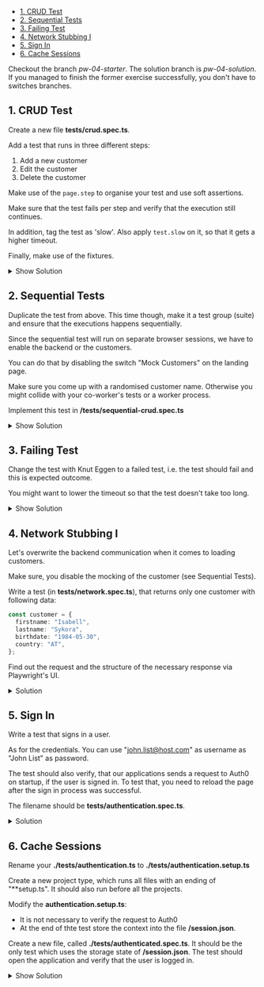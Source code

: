 - [1. CRUD Test](#1-crud-test)
- [2. Sequential Tests](#2-sequential-tests)
- [3. Failing Test](#3-failing-test)
- [4. Network Stubbing I](#4-network-stubbing-i)
- [5. Sign In](#5-sign-in)
- [6. Cache Sessions](#6-cache-sessions)

Checkout the branch _pw-04-starter_. The solution branch is _pw-04-solution_. If you managed to finish the former exercise successfully, you don't have to switches branches.

## 1. CRUD Test

Create a new file **tests/crud.spec.ts**.

Add a test that runs in three different steps:

1. Add a new customer
2. Edit the customer
3. Delete the customer

Make use of the `page.step` to organise your test and use soft assertions.

Make sure that the test fails per step and verify that the execution still continues.

In addition, tag the test as 'slow'. Also apply `test.slow` on it, so that it gets a higher timeout.

Finally, make use of the fixtures.

<details>
<summary>Show Solution</summary>
<p>

**tests/crud.spec.ts**

```typescript
import { expect, test as base } from "@playwright/test";
import {
  CustomersFixtures,
  customersFixtures,
} from "./fixtures/customer.fixtures";
import { shellFixtures, ShellFixtures } from "./fixtures/shell.fixtures";

const test = base.extend<ShellFixtures & CustomersFixtures>({
  ...shellFixtures,
  ...customersFixtures,
});

test.describe("CRUD for Customers", () => {
  test.beforeEach(async ({ page }) => {
    await page.goto("");
  });

  test("add, edit, and delete customer", async ({
    page,
    sidemenuPage,
    customersPage,
    customerPage,
  }) => {
    await test.step("create", async () => {
      await sidemenuPage.select("Customers");
      await customersPage.add();
      await customerPage.fillIn({
        firstname: "Rudolf",
        lastname: "Huber",
        country: "Germany",
        birthday: new Date(1990, 5, 1),
      });
      await customerPage.submit();
      await expect.soft(customersPage.rowByName("Rudolf Huber")).toBeVisible();
    });

    await test.step("edit", async () => {
      await customersPage.edit("Rudolf Huber");
      await customerPage.fillIn({ firstname: "Rudi" });
      await customerPage.submit();
      await expect.soft(customersPage.rowByName("Rudi Huber")).toBeVisible();
    });

    await test.step("remove", async () => {
      await customersPage.edit("Rudi Huber");
      page.on("dialog", (dialog) => dialog.accept());
      await customerPage.remove();
      await expect.soft(customersPage.rowsLocator).toHaveCount(10);
      await expect
        .soft(customersPage.rowByName("Rudi Huber"))
        .not.toBeVisible();
    });
  });
});
```

</p>
</details>

## 2. Sequential Tests

Duplicate the test from above. This time though, make it a test group (suite) and ensure that the executions happens sequentially.

Since the sequential test will run on separate browser sessions, we have to enable the backend or the customers.

You can do that by disabling the switch "Mock Customers" on the landing page.

Make sure you come up with a randomised customer name. Otherwise you might collide with your co-worker's tests or a worker process.

Implement this test in **/tests/sequential-crud.spec.ts**

<details>
<summary>Show Solution</summary>
<p>

**tests/sequential-crud.spec.ts**

```typescript
import { expect, test as base } from "@playwright/test";
import { shellFixtures, ShellFixtures } from "./fixtures/shell.fixtures";
import {
  customersFixtures,
  CustomersFixtures,
} from "./fixtures/customer.fixtures";

const test = base.extend<ShellFixtures & CustomersFixtures>({
  ...shellFixtures,
  ...customersFixtures,
});

test.describe("Sequential CRUD", () => {
  test.describe.configure({ mode: "serial" });

  let firstname = "Rudolf";
  const lastname = `Huber ${Math.floor(Math.random() * 100000)}`;
  let name = `${firstname} ${lastname}`;

  test.beforeEach(async ({ page, sidemenuPage }) => {
    await page.goto("");
    await page.getByRole("switch", { name: "Mock Customers" }).click();
    await sidemenuPage.select("Customers");
  });

  test("add Rudolf Huber", async ({ customersPage, customerPage }) => {
    await customersPage.add();
    await customerPage.fillIn({
      firstname: firstname,
      lastname,
      country: "Germany",
      birthday: new Date(1990, 5, 1),
    });
    await customerPage.submit();
    await expect.soft(customersPage.rowByName(name)).toBeVisible();
  });

  test("rename Rudolf to Rudi", async ({ customersPage, customerPage }) => {
    firstname = "Rudi";
    await customersPage.edit(name);
    await customerPage.fillIn({ firstname });
    await customerPage.submit();
    name = `${firstname} ${lastname}`;
    await expect.soft(customersPage.rowByName(name)).toBeVisible();
  });

  test("remove Rudi", async ({ page, customersPage, customerPage }) => {
    await customersPage.edit(name);
    page.on("dialog", (dialog) => dialog.accept());
    await customerPage.remove();
    await expect.soft(customersPage.rowsLocator.first()).toBeVisible();
    await expect.soft(customersPage.rowByName(name)).not.toBeVisible();
  });
});
```

</p>
</details>

## 3. Failing Test

Change the test with Knut Eggen to a failed test, i.e. the test should fail and this is expected outcome.

You might want to lower the timeout so that the test doesn't take too long.

<details>
<summary>Show Solution</summary>
<p>

**tests/basics.spec.ts**

```typescript
test("delete Knut Eggen", async ({ page, customersPage, customerPage }) => {
  test.fail();
  await customersPage.edit("Knut Eggen");

  page.on("dialog", (dialog) => dialog.accept());
  await customerPage.remove();

  await expect(customersPage.rowsLocator).toHaveCount(10);
  await expect
    .configure({ timeout: 2000 })(customersPage.rowByName("Knut Eggen"))
    .toBeVisible();
});
```

</p>
</details>

## 4. Network Stubbing I

Let's overwrite the backend communication when it comes to loading customers.

Make sure, you disable the mocking of the customer (see Sequential Tests).

Write a test (in **tests/network.spec.ts**), that returns only one customer with following data:

```typescript
const customer = {
  firstname: "Isabell",
  lastname: "Sykora",
  birthdate: "1984-05-30",
  country: "AT",
};
```

Find out the request and the structure of the necessary response via Playwright's UI.

<details>

<summary>Solution</summary>

**/tests/network.spec.ts**

```typescript
import { expect, test as base } from "@playwright/test";
import { ShellFixtures, shellFixtures } from "./fixtures/shell.fixtures";
import {
  CustomersFixtures,
  customersFixtures,
} from "./fixtures/customer.fixtures";

const test = base.extend<ShellFixtures & CustomersFixtures>({
  ...shellFixtures,
  ...customersFixtures,
});

test.describe("network", () => {
  test("should mock customers request with Isabell Sykora", async ({
    page,
    customersPage,
    sidemenuPage,
  }) => {
    await page.goto("");
    await page.getByRole("switch", { name: "Mock Customers" }).click();
    page.route(
      "https://api.eternal-holidays.net/customers?page=0&pageSize=10",
      (req) =>
        req.fulfill({
          json: {
            content: [
              {
                firstname: "Isabell",
                name: "Sykora",
                birthdate: "1984-05-30",
                country: "AT",
              },
            ],
            total: 1,
          },
        })
    );

    await sidemenuPage.select("Customers");
    await expect(customersPage.rowsLocator).toHaveCount(1);
  });
});
```

</details>

## 5. Sign In

Write a test that signs in a user.

As for the credentials. You can use "john.list@host.com" as username as "John List" as password.

The test should also verify, that our applications sends a request to Auth0 on startup, if the user is signed in. To test that, you need to reload the page after the sign in process was successful.

The filename should be **tests/authentication.spec.ts**.

<details>

<summary>Solution</summary>

**./tests/authentication.ts**

```typescript
import test, { expect } from "@playwright/test";

test.describe("Authentication", () => {
  test("auth0 authenticates when already signed in", async ({ page }) => {
    await page.goto("");
    await page.getByRole("button", { name: "Sign In" }).click();
    await page.getByPlaceholder("yours@example.com").fill("john.list@host.com");
    await page.getByPlaceholder("your password").fill("John List");
    await page.getByRole("button", { name: "Log In" }).click();
    await page.getByText("Welcome John List").waitFor();

    let authorizeRequestSent = false;
    page.on("request", (req) => {
      if (req.url().startsWith("https://dev-xbu2-fid.eu.auth0.com/")) {
        authorizeRequestSent = true;
      }
    });
    await page.reload();

    await page.getByText("Welcome John List").waitFor();
    expect(authorizeRequestSent).toBe(true);
  });
});
```

</details>

## 6. Cache Sessions

Rename your **./tests/authentication.ts** to **./tests/authentication.setup.ts**

Create a new project type, which runs all files with an ending of "\*\*setup.ts". It should also run before all the projects.

Modify the **authentication.setup.ts**:

- It is not necessary to verify the request to Auth0
- At the end of thte test store the context into the file **/session.json**.

Create a new file, called **./tests/authenticated.spec.ts**. It should be the only test which uses the storage state of **/session.json**. The test should open the application and verify that the user is logged in.

<details>
<summary>Show Solution</summary>
<p>

First, define the path where we want to store the session data;

**tests/storage-path.ts**

```typescript
export const storagePath = "session.json";
```

---

Transform the former test to a setup test.

**tests/authentication.setup.ts**

```typescript
import test from "@playwright/test";
import { storagePath } from "./storage-path";

test.describe("Authentication", () => {
  test("auth0 authenticates when already signed in", async ({ page }) => {
    await page.goto("");
    await page.getByRole("button", { name: "Sign In" }).click();
    await page.getByPlaceholder("yours@example.com").fill("john.list@host.com");
    await page.getByPlaceholder("your password").fill("John List");
    await page.getByRole("button", { name: "Log In" }).click();
    await page.getByText("Welcome John List").waitFor();
    await page.context().storageState({ path: storagePath });
  });
});
```

---

Now create the "setup" project type and configure the dependencies.

**playwright.config.ts**

```typescript
export default defineConfig({

  // ...

  projects: [
    {
      name: 'setup',
      use: { browserName: 'chromium' },
      testMatch: '*.setup.ts',
    },
    {
      name: 'chromium',
      use: { ...devices['Desktop Chrome'], storageState: 'session.json' },
      dependencies: ['setup'],
    },

    {
      name: 'firefox',
      use: { ...devices['Desktop Firefox'] },
      dependencies: ['setup'],
    },

    {
      name: 'webkit',
      use: { ...devices['Desktop Safari'] },
      dependencies: ['setup'],
    },
});
```

---

Finally, write a test which loads the session data.

**tests/authenticated.spec.ts**

```typescript
import { expect, test } from "@playwright/test";
import { storagePath } from "./storage-path";

test.describe("Authenticated", () => {
  test.use({ storageState: storagePath });
  test("user should be authenticated", async ({ page }) => {
    await page.goto("");
    await expect(page.getByText("Welcome John List")).toBeVisible();
  });
});
```

</p>
</details>
